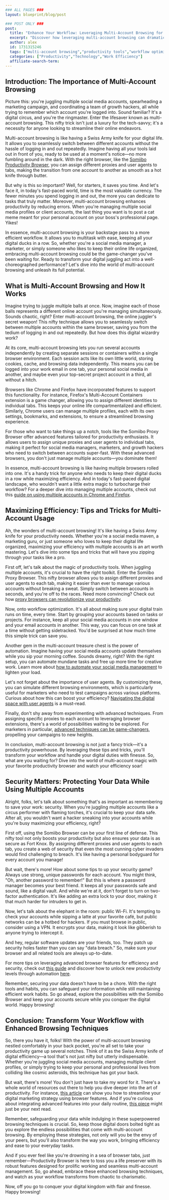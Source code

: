 ```yaml
---
### ALL PAGES ###
layout: blueprint/blog/post

### POST ONLY ###
post:
  title: "Enhance Your Workflow: Leveraging Multi-Account Browsing for Maximum Efficiency"
  excerpt: "Discover how leveraging multi-account browsing can dramatically enhance your workflow and efficiency with the Somiibo Productivity Browser."
  author: alex
  id: 1731315246
  tags: ["multi-account browsing","productivity tools","workflow optimization","Somiibo Browser","efficient work habits"]
  categories: ["Productivity","Technology","Work Efficiency"]
  affiliate-search-term: 
---
```


## Introduction: The Importance of Multi-Account Browsing

Picture this: you're juggling multiple social media accounts, spearheading a marketing campaign, and coordinating a team of growth hackers, all while trying to remember which account you're logged into. Sound familiar? It's a digital circus, and you're the ringmaster. Enter the lifesaver known as multi-account browsing. This nifty trick isn't just a luxury for the tech-savvy; it's a necessity for anyone looking to streamline their online endeavors.

Multi-account browsing is like having a Swiss Army knife for your digital life. It allows you to seamlessly switch between different accounts without the hassle of logging in and out repeatedly. Imagine having all your tools laid out in front of you, ready to be used at a moment's notice—no more fumbling around in the dark. With the right browser, like the [Somiibo Productivity Browser](https://productivitybrowser.com), you can assign different proxies and user agents to tabs, making the transition from one account to another as smooth as a hot knife through butter.

But why is this so important? Well, for starters, it saves you time. And let's face it, in today's fast-paced world, time is the most valuable currency. The fewer minutes you spend logging in and out, the more you can dedicate to tasks that truly matter. Moreover, multi-account browsing enhances productivity by reducing errors. When you're managing multiple social media profiles or client accounts, the last thing you want is to post a cat meme meant for your personal account on your boss's professional page. Yikes!

In essence, multi-account browsing is your backstage pass to a more efficient workflow. It allows you to multitask with ease, keeping all your digital ducks in a row. So, whether you're a social media manager, a marketer, or simply someone who likes to keep their online life organized, embracing multi-account browsing could be the game-changer you've been waiting for. Ready to transform your digital juggling act into a well-choreographed performance? Let's dive into the world of multi-account browsing and unleash its full potential.

## What is Multi-Account Browsing and How It Works

Imagine trying to juggle multiple balls at once. Now, imagine each of those balls represents a different online account you're managing simultaneously. Sounds chaotic, right? Enter multi-account browsing, the online juggler's secret weapon! This nifty technique allows you to seamlessly switch between multiple accounts within the same browser, saving you from the tedium of logging in and out repeatedly. But how does this digital wizardry work?

At its core, multi-account browsing lets you run several accounts independently by creating separate sessions or containers within a single browser environment. Each session acts like its own little world, storing cookies, cache, and browsing data independently. This means you can be logged into your work email in one tab, your personal social media in another, and maybe even your top-secret project account in a third, all without a hitch. 

Browsers like Chrome and Firefox have incorporated features to support this functionality. For instance, Firefox's Multi-Account Containers extension is a game changer, allowing you to assign different identities to individual tabs. This keeps your online life compartmentalized and efficient. Similarly, Chrome users can manage multiple profiles, each with its own settings, bookmarks, and extensions, to ensure a streamlined browsing experience.



For those who want to take things up a notch, tools like the Somiibo Proxy Browser offer advanced features tailored for productivity enthusiasts. It allows users to assign unique proxies and user agents to individual tabs, making it perfect for social media managers, marketers, and growth hackers who need to switch between accounts super-fast. With these advanced browsers, you don't just manage multiple accounts—you dominate them!

In essence, multi-account browsing is like having multiple browsers rolled into one. It's a handy trick for anyone who needs to keep their digital ducks in a row while maximizing efficiency. And in today's fast-paced digital landscape, who wouldn't want a little extra magic to turbocharge their workflow? For a deeper dive into managing multiple accounts, check out this [guide on using multiple accounts in Chrome and Firefox](https://www.howtogeek.com/430865/how-to-use-multiple-accounts-in-google-chrome-and-firefox/).

## Maximizing Efficiency: Tips and Tricks for Multi-Account Usage

Ah, the wonders of multi-account browsing! It's like having a Swiss Army knife for your productivity needs. Whether you're a social media maven, a marketing guru, or just someone who loves to keep their digital life organized, maximizing your efficiency with multiple accounts is an art worth mastering. Let's dive into some tips and tricks that will have you zipping through your tasks like a pro.

First off, let's talk about the magic of productivity tools. When juggling multiple accounts, it's crucial to have the right toolkit. Enter the Somiibo Proxy Browser. This nifty browser allows you to assign different proxies and user agents to each tab, making it easier than ever to manage various accounts without breaking a sweat. Simply switch between accounts in seconds, and you're off to the races. Need more convincing? Check out how [proxy browsers can revolutionize your productivity](https://productivitybrowser.com/blog/can-proxy-browsers-revolutionize-your-productivity).

Now, onto workflow optimization. It's all about making sure your digital train runs on time, every time. Start by grouping your accounts based on tasks or projects. For instance, keep all your social media accounts in one window and your email accounts in another. This way, you can focus on one task at a time without getting sidetracked. You'd be surprised at how much time this simple trick can save you.

Another gem in the multi-account treasure chest is the power of automation. Imagine having your social media accounts update themselves while you sip your morning coffee. Sounds dreamy, right? With the right setup, you can automate mundane tasks and free up more time for creative work. Learn more about [how to automate your social media management](https://productivitybrowser.com/blog/how-to-automate-your-social-media-management-with-proxy-browsers) to lighten your load.

Let's not forget about the importance of user agents. By customizing these, you can simulate different browsing environments, which is particularly useful for marketers who need to test campaigns across various platforms. Curious about how this can boost your efficiency? [Navigating the digital space with user agents](https://productivitybrowser.com/blog/navigating-the-digital-space-the-importance-of-user-agents-in-productivity) is a must-read.

Finally, don't shy away from experimenting with advanced techniques. From assigning specific proxies to each account to leveraging browser extensions, there's a world of possibilities waiting to be explored. For marketers in particular, [advanced techniques can be game-changers](https://productivitybrowser.com/blog/beyond-traditional-browsing-advanced-techniques-for-marketers), propelling your campaigns to new heights.

In conclusion, multi-account browsing is not just a fancy trick—it's a productivity powerhouse. By leveraging these tips and tricks, you'll transform your workflow and handle your digital duties with finesse. So, what are you waiting for? Dive into the world of multi-account magic with your favorite productivity browser and watch your efficiency soar!



## Security Matters: Protecting Your Data While Using Multiple Accounts

Alright, folks, let's talk about something that's as important as remembering to save your work: security. When you're juggling multiple accounts like a circus performer with flaming torches, it's crucial to keep your data safe. After all, you wouldn't want a hacker sneaking into your accounts while you're busy maximizing your efficiency, right?

First off, using the Somiibo Browser can be your first line of defense. This nifty tool not only boosts your productivity but also ensures your data is as secure as Fort Knox. By assigning different proxies and user agents to each tab, you create a web of security that even the most cunning cyber invaders would find challenging to breach. It's like having a personal bodyguard for every account you manage!

But wait, there's more! How about some tips to up your security game? Always use strong, unique passwords for each account. You might think, "Oh, another password to remember!" But this is where a password manager becomes your best friend. It keeps all your passwords safe and sound, like a digital vault. And while we're at it, don't forget to turn on two-factor authentication. It's like adding an extra lock to your door, making it that much harder for intruders to get in.

Now, let's talk about the elephant in the room: public Wi-Fi. It's tempting to check your accounts while sipping a latte at your favorite café, but public networks can be a hotbed for hackers. If you must browse in public, consider using a VPN. It encrypts your data, making it look like gibberish to anyone trying to intercept it.

And hey, regular software updates are your friends, too. They patch up security holes faster than you can say "data breach." So, make sure your browser and all related tools are always up-to-date.

For more tips on leveraging advanced browser features for efficiency and security, check out [this guide](https://productivitybrowser.com/blog/unlocking-the-full-potential-of-multi-account-browsing-a-step-by-step-guide) and discover how to unlock new productivity levels through automation [here](https://productivitybrowser.com/blog/unlocking-new-productivity-levels-with-browser-automation-a-guide).

Remember, securing your data doesn't have to be a chore. With the right tools and habits, you can safeguard your information while still maintaining efficient work habits. So go ahead, explore the possibilities with the Somiibo Browser and keep your accounts secure while you conquer the digital world. Happy browsing!

## Conclusion: Transform Your Workflow with Enhanced Browsing Techniques

So, there you have it, folks! With the power of multi-account browsing nestled comfortably in your back pocket, you're all set to take your productivity game up several notches. Think of it as the Swiss Army knife of digital efficiency—a tool that's not just nifty but utterly indispensable. Whether you're juggling social media accounts, managing multiple client profiles, or simply trying to keep your personal and professional lives from colliding like cosmic asteroids, this technique has got your back.

But wait, there's more! You don't just have to take my word for it. There's a whole world of resources out there to help you dive deeper into the art of productivity. For instance, [this article](https://productivitybrowser.com/blog/streamline-your-digital-marketing-strategy-with-browser-features) can show you how to streamline your digital marketing strategy using browser features. And if you're curious about integrating advanced features into your daily routine, [this piece](https://productivitybrowser.com/blog/the-future-of-productivity-integrating-advanced-browser-features-into-your-daily-routine) might just be your next read.

Remember, safeguarding your data while indulging in these superpowered browsing techniques is crucial. So, keep those digital doors bolted tight as you explore the endless possibilities that come with multi-account browsing. By employing these strategies, not only will you be the envy of your peers, but you'll also transform the way you work, bringing efficiency and ease to your everyday tasks.



And if you ever feel like you're drowning in a sea of browser tabs, just remember—Productivity Browser is here to toss you a life preserver with its robust features designed for prolific working and seamless multi-account management. So, go ahead, embrace these enhanced browsing techniques, and watch as your workflow transforms from chaotic to charismatic.

Now, off you go to conquer your digital kingdom with flair and finesse. Happy browsing!
